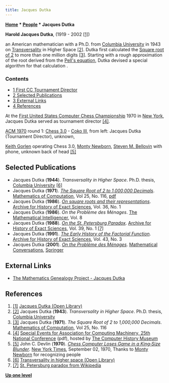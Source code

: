 ```yaml
---
title: Jacques Dutka
---
```

**[Home](Home "Home") \* [People](People "People") \* Jacques Dutka**


**Harold Jacques Dutka**, (1919 - 2002 <a id="cite-note-1" href="#cite-ref-1">[1]</a>)  

an American mathematician with a Ph.D. from [Columbia University](Columbia_University "Columbia University") in 1943 on [Transversality](https://en.wikipedia.org/wiki/Transversality_%28mathematics%29) in Higher Space <a id="cite-note-2" href="#cite-ref-2">[2]</a>. 
Dutka first calculated the [Square root of 2](https://en.wikipedia.org/wiki/Square_root_of_2) to more than one million digits <a id="cite-note-3" href="#cite-ref-3">[3]</a>. 
Starting with a rough approximation of the root derived from the [Pell's equation](https://en.wikipedia.org/wiki/Pell%27s_equation), Dutka devised a special algorithm for that calculation .



### Contents


* [1 First CC Tournament Director](#first-cc-tournament-director)
* [2 Selected Publications](#selected-publications)
* [3 External Links](#external-links)
* [4 References](#references)






At the [First United States Computer Chess Championship](ACM_1970 "ACM 1970") 1970 in [New York](https://en.wikipedia.org/wiki/New_York_City), Jacques Dutka served as tournament director <a id="cite-note-4" href="#cite-ref-4">[4]</a>.



 [](File:ACM1970.JPG) 
[ACM 1970](ACM_1970 "ACM 1970") round 1: [Chess 3.0](Chess_(Program) "Chess (Program)") - [Coko III](Coko "Coko"), from left: Jacques Dutka (Tournament Director), unknown,  

[Keith Gorlen](Keith_Gorlen "Keith Gorlen") operating Chess 3.0, [Monty Newborn](Monroe_Newborn "Monroe Newborn"), [Steven M. Bellovin](Steven_M._Bellovin "Steven M. Bellovin") with phone, unknown back of head <a id="cite-note-5" href="#cite-ref-5">[5]</a>



## Selected Publications


* Jacques Dutka (**1944**). *Transversality in Higher Space*. Ph.D. thesis, [Columbia University](Columbia_University "Columbia University") <a id="cite-note-6" href="#cite-ref-6">[6]</a>
* Jacques Dutka (**1971**). *[The Square Root of 2 to 1,000,000 Decimals](https://www.jstor.org/stable/2004359?seq=1)*. [Mathematics of Computation](https://en.wikipedia.org/wiki/Mathematics_of_Computation), Vol 25, No. 116, [pdf](https://www.ams.org/journals/mcom/1971-25-116/S0025-5718-1971-0298857-0/S0025-5718-1971-0298857-0.pdf)
* Jacques Dutka (**1986**). *[On square roots and their representations](https://link.springer.com/article/10.1007/BF00357439)*. [Archive for History of Exact Sciences](https://en.wikipedia.org/wiki/Archive_for_History_of_Exact_Sciences), Vol. 36, No. 1
* Jacques Dutka (**1986**). *On the Problème des Ménages*. [The Mathematical Intelligencer](https://en.wikipedia.org/wiki/The_Mathematical_Intelligencer), Vol. 8
* Jacques Dutka (**1988**). *[On the St. Petersburg Paradox](https://link.springer.com/article/10.1007/BF00329984)*. [Archive for History of Exact Sciences](https://en.wikipedia.org/wiki/Archive_for_History_of_Exact_Sciences), Vol. 39, No. 1 <a id="cite-note-7" href="#cite-ref-7">[7]</a>
* Jacques Dutka (**1991**). *[The Early History of the Factorial Function](https://link.springer.com/article/10.1007/BF00389433)*. [Archive for History of Exact Sciences](https://en.wikipedia.org/wiki/Archive_for_History_of_Exact_Sciences), Vol. 43, No. 3
* Jacques Dutka (**2001**). *[On the Problème des Ménages](https://link.springer.com/chapter/10.1007/978-1-4613-0195-0_25)*. [Mathematical Conversations](https://link.springer.com/book/10.1007/978-1-4613-0195-0), [Springer](https://en.wikipedia.org/wiki/Springer_Science%2BBusiness_Media)


## External Links


* [The Mathematics Genealogy Project - Jacques Dutka](https://genealogy.math.ndsu.nodak.edu/id.php?id=37384)


## References


1. <a id="cite-ref-1" href="#cite-note-1">[1]</a> [Jacques Dutka (Open Library)](https://openlibrary.org/authors/OL122090A/Jacques_Dutka)
2. <a id="cite-ref-2" href="#cite-note-2">[2]</a> Jacques Dutka (**1943**). *Transversality in Higher Space*. Ph.D. thesis, [Columbia University](Columbia_University "Columbia University")
3. <a id="cite-ref-3" href="#cite-note-3">[3]</a> Jacques Dutka (**1971**). *The Square Root of 2 to 1,000,000 Decimals*. [Mathematics of Computation](https://en.wikipedia.org/wiki/Mathematics_of_Computation), Vol 25, No. 116
4. <a id="cite-ref-4" href="#cite-note-4">[4]</a> [Special Events for Association for Computing Machinery, 25th National Conference](http://archive.computerhistory.org/projects/chess/related_materials/text/3-0%20and%203-1%20and%203-2%20and%203-3%20and%205-2.1970_ACM_70/1970_ACM.062303010.pdf) (pdf), hosted by [The Computer History Museum](The_Computer_History_Museum "The Computer History Museum")
5. <a id="cite-ref-5" href="#cite-note-5">[5]</a> John C. Devlin (**1970**). *[Chess Computer Loses Game in a King‐Size Blunder](https://www.nytimes.com/1970/09/02/archives/chess-computer-loses-game-in-a-kingsize-blunder.html)*. [New York Times](https://en.wikipedia.org/wiki/The_New_York_Times), September 02, 1970, Thanks to [Monty Newborn](Monroe_Newborn "Monroe Newborn") for recognizing people
6. <a id="cite-ref-6" href="#cite-note-6">[6]</a> [Transversality in higher space (Open Library)](https://openlibrary.org/works/OL1208533W/Transversality_in_higher_space)
7. <a id="cite-ref-7" href="#cite-note-7">[7]</a> [St. Petersburg paradox from Wikipedia](https://en.wikipedia.org/wiki/St._Petersburg_paradox)

**[Up one level](People "People")**







 
